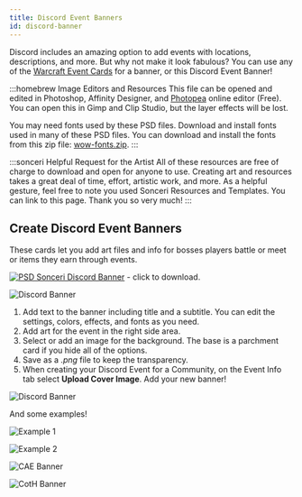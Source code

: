 ```yaml
---
title: Discord Event Banners
id: discord-banner
---
```


Discord includes an amazing option to add events with locations, descriptions, and more. But why not make it look fabulous? You can use any of the [Warcraft Event Cards](../warcraft/event-cards.md) for a banner, or this Discord Event Banner! 

:::homebrew Image Editors and Resources
This file can be opened and edited in Photoshop, Affinity Designer, and [Photopea](https://www.photopea.com/) online editor (Free). You can open this in Gimp and Clip Studio, but the layer effects will be lost.

You may need fonts used by these PSD files. Download and install fonts used in many of these PSD files. You can download and install the fonts from this zip file: [wow-fonts.zip](https://drive.google.com/file/d/1-NhzLG83iGJ0gdTmmPVSGjt9X8lTrZDw/view?usp=sharing).
:::

:::sonceri Helpful Request for the Artist
All of these resources are free of charge to download and open for anyone to use. Creating art and resources takes a great deal of time, effort, artistic work, and more. As a helpful gesture, feel free to note you used Sonceri Resources and Templates. You can link to this page. Thank you so very much! 
:::

## Create Discord Event Banners

These cards let you add art files and info for bosses players battle or meet or items they earn through events. 

[![PSD](/img/psd.png) Sonceri Discord Banner](https://drive.google.com/file/d/1MpaFzK5fjYRQObMqFP3SZLek0oBlbEGi/view?usp=share_link) - click to download.

![Discord Banner](/img/resources/sonceri-discord-event.png)

1. Add text to the banner including title and a subtitle. You can edit the settings, colors, effects, and fonts as you need.
1. Add art for the event in the right side area.
1. Select or add an image for the background. The base is a parchment card if you hide all of the options. 
1. Save as a *.png* file to keep the transparency. 
1. When creating your Discord Event for a Community, on the Event Info tab select **Upload Cover Image**. Add your new banner!

![Discord Banner](/img/resources/discord-event.png)

And some examples!

![Example 1](/img/resources/discord1.png)

![Example 2](/img/resources/discord2.png)

![CAE Banner](/img/resources/cae-lets-draw.png)

![CotH Banner](/img/resources/CotH-Horde-Night.png)